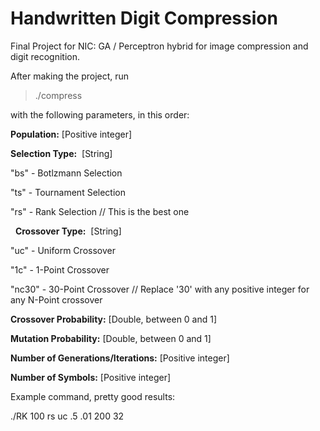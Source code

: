 # Handwritten Digit Compression
Final Project for NIC: GA / Perceptron hybrid for image compression and digit recognition.

After making the project, run

> ./compress

with the following parameters, in this order:

__Population:__
  [Positive integer]
  
  
__Selection Type:__
  [String]
  
  "bs" - Botlzmann Selection
  
  "ts" - Tournament Selection
  
  "rs" - Rank Selection // This is the best one
  
  
__Crossover Type:__
  [String]
  
  "uc" - Uniform Crossover
  
  "1c" - 1-Point Crossover
  
  "nc30" - 30-Point Crossover // Replace '30' with any positive integer for any N-Point crossover
  
  
__Crossover Probability:__
  [Double, between 0 and 1]
  
  
__Mutation Probability:__
  [Double, between 0 and 1]
  
  
__Number of Generations/Iterations:__
  [Positive integer]
  
  
__Number of Symbols:__
  [Positive integer]
  
  
Example command, pretty good results:

./RK 100 rs uc .5 .01 200 32
